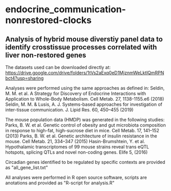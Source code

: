 # endocrine_communication-nonrestored-clocks
## Analysis of hybrid mouse diverstiy panel data to identify crosstissue processes correlated with liver non-restored genes
The datasets used can be downloaded directly at: https://drive.google.com/drive/folders/1tVs2aExq0eD1MjznmWeLktlQmRPNbct4?usp=sharing

Analyses were performed using the same approaches as defined in:
Seldin, M. M. et al. A Strategy for Discovery of Endocrine Interactions with Application to Whole-Body Metabolism. Cell Metab. 27, 1138-1155.e6 (2018)
Seldin, M. M. & Lusis, A. J. Systems-based approaches for investigation of inter-tissue communication. J. Lipid Res. 60, 450–455 (2019)


The mouse population data (HMDP) was generated in the following studies:
Parks, B. W. et al. Genetic control of obesity and gut microbiota composition in response to high-fat, high-sucrose diet in mice. Cell Metab. 17, 141–152 (2013)
Parks, B. W. et al. Genetic architecture of insulin resistance in the mouse. Cell Metab. 21, 334–347 (2015)
Hasin-Brumshtein, Y. et al. Hypothalamic transcriptomes of 99 mouse strains reveal trans eQTL hotspots, splicing QTLs and novel non-coding genes. Elife 5, (2016)


Circadian genes identified to be regulated by specific contexts are provided as "all_gene_list.txt"

All analyses were performed in R open source software, scripts are anotations and provided as "R-script for analysis.R"
